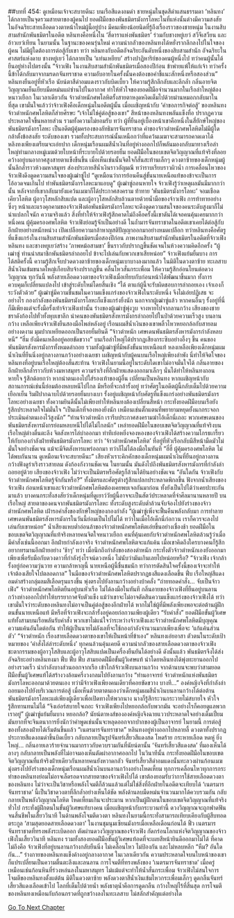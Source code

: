 ##บทที่ 454: ดูเหมือนเจ้าจะสบายดีนะ
บนเรือสีแดงอมดำ
ชายหนุ่มในชุดสีดำแสนธรรมดา ‘หลินทง’ ได้กลายเป็นจุดรวมสายตาของผู้คนไป
ยอดฝีมือของพันธมิตรมังกรโลหะในที่แห่งนั้นต่างมีความสงสัยในอัจฉริยะสายเลือดดวงตาหน้าใหม่ผู้นี้อยู่บ้าง
มีคนเพียงน้อยนิดที่รู้ถึงเรื่องราวของชายหนุ่ม
ในงานสิบสามสำนักพันธมิตรในอดีต หลินทงคือหนึ่งใน ‘สี่ดาราแห่งพันธมิตร’ ร่วมกับชางหยู่เยว่ สวีจีเสวียน และอ้าวเยว่เทียน
ในยามนั้น ในฐานะของคนรุ่นใหม่ ความน่ากลัวของหลินทงได้หยั่งรากลึกลงไปในใจของผู้คน ไม่มีผู้ใดต้องการต่อสู้กับเขา
ทว่า
หลินทงกับอดีตอัจฉริยะอันดับหนึ่งของสิบสามสำนัก อัจฉริยะในศาสตร์แห่งดาบ ชางหยู่เยว่ ได้กลายเป็น ‘แท่นเหยียบ’ สร้างปาฏิหาริย์ของคนผู้หนึ่งไป
ทว่าคนผู้นั้นได้ยืนอยู่ห่างไปตรงนั้น
“จ้าวเฟิง ในงานสิบสามสำนักพันธมิตรเมื่อสองปีก่อน ข้าพ่ายแพ้ให้แก่เจ้า ทว่าครั้งนี้ข้าได้กลับมาจากมรดกจันทราชาด ความอับอายในครั้งนั้นคงต้องขอคำชี้แนะสักหนึ่งหรือสองส่วน”
หลินทงยืนอยู่ที่หัวเรือ นัยน์ตาสีดำอมแดงราวกับบิดเบี้ยว ให้ความรู้สึกลึกลับและลึกล้ำ
กลิ่นอายจิตวิญญาณเย็นเยียบมืดหม่นแผ่ซ่านไปในอากาศ ทำให้หัวใจของยอดฝีมือจำนวนมากในเรือลำใหญ่ต้องหนาวเยือก
ในเวลาเดียวกัน
จ้าวตำหนักศพโลหิตรั้งสายตาหงุดหงิดเต็มไปด้วยม่านหมอกกลับมาในที่สุด เขามั่นใจแล้วว่าจ้าวเฟิงคือเด็กหนุ่มในอดีตผู้นั้น
เมื่อเผชิญหน้ากับ ‘คำขอภารกิจต่อสู้’ ของหลินทง จ้าวตำหนักศพโลหิตก็ส่ายศีรษะ “เจ้าไม่ใช่คู่ต่อสู้ของเขา”
สีหน้าของหลินทงพลันแข็งทื่อ ปรากฏความประหลาดใจขึ้นหลายส่วน รวมทั้งความไม่ยอมรับ
ทว่า
ผู้ที่ยืนอยู่เบื้องหน้าเขาคือหนึ่งในสี่ยักษ์ใหญ่ของพันธมิตรมังกรโลหะ เป็นอดีตผู้คุ้มครองของลัทธิมารจันทราชาด
คำของจ้าวตำหนักศพโลหิตไม่มีผู้ใดกล้าตั้งข้อสงสัย ระดับของเขา รวมทั้งประสบการณ์นั้นเหนือกว่าที่แคว้นเมฆาจะสามารถคาดเดาได้
หลิงทงเพียงเตรียมจะเอ่ยปาก เด็กหนุ่มเรือนผมสีน้ำเงินที่อยู่ห่างออกไปก็พลันมองกลับมาทางเรือลำใหญ่ท่ามกลางหมู่เมฆด้วยใบหน้าที่ระบายไปด้วยรอยยิ้ม
ยอดฝีมือในขอบเขตจิตวิญญาณที่แท้จริงที่ลอยคว้างอยู่บนอากาศสูงสายตาแข็งขืนขึ้น เมื่อเห็นเช่นนั้นจิตใจก็สั่นสะท้านเล็กๆ
ดวงตาซ้ายของเด็กหนุ่มผู้นั้นลึกล้ำราวห้วงมหาสมุทร ส่องประกายสีน้ำเงินราวอัญมณี ทว่าราบเรียบราวผิวน้ำ
การเคลื่อนไหวของจ้าวเฟิงดึงดูดความสนใจของผู้เฒ่าซู่ไป
“ดูเหมือนว่าการย้อนคืนสู่ขั้นนายเหนือแท้ของข้าจะเป็นการโอ้อวดจนเกินไป ทำพันธมิตรมังกรโลหะมาแอบดู”
ผู้เฒ่าซู่ถอนหายใจ
จ้าวเฟิงรู้ว่าเหตุผลมันมีมากกว่านั้น
หลังจากที่เขากลับมายังแคว้นเมฆาก็ได้ประกาศสงคราม ท้าทาย ‘พันธมิตรมังกรโลหะ’
จอมเชือดเคียวโลหิต ผู้อาวุโสหลักสิบแปด และผู้อาวุโสหลักสิบล้วนตายด้วยน้ำมือของจ้าวเฟิง
การท้าทายอย่างซึ่งๆ หน้าและแรงคุกคามของจ้าวเฟิงต่อพันธมิตรมังกรโลหะจะดึงดูดความสนใจของคนระดับสูงมาก็ไม่น่าแปลกใจนัก
ความจริงแล้ว สิ่งที่ทำให้จ้าวเฟิงรู้สึกคาดไม่ถึงคือครั้งนี้เขาดันได้เจอคนคุ้นเคยมากกว่าหนึ่งคน
ผู้คุ้มครองศพโลหิต จ้าวเฟิงย่อมรู้จักเป็นอย่างดี ในถ้ำมารจันทราชาดในอดีตเขาเคยได้ต่อสู้กับอีกฝ่ายอย่างหนักหน่วง เปิดเปลือยความกล้าหาญสติปัญญาออกมาอย่างหมดเปลือก
ทว่าหลินทงคือศัตรูที่แข็งแกร่งในงานสิบสามสำนักพันธมิตรเมื่อสองปีก่อน
ภาพงานสิบสามสำนักพันธมิตรในอดีตที่จ้าวเฟิง หลินทง และชางหยูเยว่สร้าง ‘ภาพหม้อสามขา’ ขึ้นราวกับปรากฏขึ้นชัดเจนในห้วงความคิดอีกครั้ง
“ผู้เฒ่าซู่ ท่านนำสมาชิกพันธมิตรล่าถอยไป ข้าจะไปเล่นกับพวกเขาเสียหน่อย”
จ้าวเฟิงแย้มยิ้มบาง
การได้สติครั้งนี้ ความรู้สึกเจ็บปวดดวงตาซ้ายของเด็กหนุ่มเบาบางลงมากแล้ว
ในมิติในดวงตาซ้าย ทะเลสาบสีน้ำเงินเข้มขนาดใหญ่เกือบสิบจ้างปรากฏขึ้น คลื่นไหวสั่นกระเพื่อม ให้ความรู้สึกอ่อนโยนต่อดวงวิญญาณ
ทุกวันนี้ พลังสายเลือดดวงตาของจ้าวเฟิงเมื่อเทียบกับก่อนหน้าได้พัฒนาขึ้นมาก ทั้งการควบคุมก็เปลี่ยนแปลงไป เข้าสู่ระดับใหม่โดยสิ้นเชิง
“ได้ ตาแก่ผู้นี้จะรับผิดชอบการล่าถอยเอง เจ้าเองก็ระวังตัวด้วย”
ผู้เฒ่าซู่มีความชื่นชมในความแข็งแกร่งของจ้าวเฟิงในระดับหนึ่ง จึงไม่เอ่ยปฏิเสธ
จะอย่างไร กองกำลังของพันธมิตรมังกรโลหะก็แข็งแกร่งยิ่งนัก นอกจากผู้เฒ่าซู่แล้ว หากคนอื่นๆ รั้งอยู่ที่นี่ก็มีเพียงแต่จะรั้งมือรั้งเท้าจ้าวเฟิงเท่านั้น
ร่างของผู้เฒ่าซู่พุ่งวูบ จางหายไปจากลานกว้าง เสียงของชายชราดังก้องไปทั่วทั้งหุบเขาลึก นำคนของพันธมิตรสังหารมังกรล่าถอยไปในป่าด้วยความเร็วสูง
บนลานกว้าง
เหลือเพียงจ้าวเฟิงยืนสองมือไพล่หลังอยู่ เรือนผมสีน้ำเงินของเขาพลิ้วไหวหยอกล้อกับสายลมอย่างงดงาม มุมปากเหยียดออกเป็นรอยยิ้มยินดี
“จ้าวตำหนัก เศษเดนพันธมิตรสังหารมังกรกำลังหลบหนี”
“ฮึ่ม ยังมีคนเหลืออยู่คอยขัดขวาง”
บนเรือลำใหญ่ได้ปรากฏเสียงกระซิบอย่างอึ้งๆ ขึ้น
คนของพันธมิตรสังหารมังกรทั้งหมดล่าถอย รวมทั้งผู้เฒ่าซู่ที่มีพลังขั้นนายเหนือแท้
หลงเหลือเพียงเด็กหนุ่มผมน้ำเงินที่ยืนนิ่งอยู่กลางลานกว้างอย่างเฉยชา เผชิญหน้ากับผู้คนบนเรือใหญ่เพียงลำพัง
นี่ทำให้จิตใจของหลินทงที่อยู่บนเรือใหญ่ต้องสั่นสะท้าน
จ้าวเฟิงในยามนี้อยู่ในระดับใดเขาไม่อาจมั่นใจได้ กลิ่นอายของอีกฝ่ายลึกล้ำราวกับห้วงมหาสมุทร
ความร่าเริงที่อีกฝ่ายแสดงออกมาเล็กๆ นั่นได้ทำให้หลินทงถอนหายใจ รู้สึกด้อยกว่า
หากนำตนเองไปใส่รองเท้าของผู้อื่น เปลี่ยนเป็นหลินทง หากเผชิญหน้ากับสถานการณ์เช่นนี้ย่อมต้องหลบหนีไปไกล มีหรือที่จะกล้ารั้งอยู่
ทว่าศัตรูในอดีตผู้นี้กลับเต็มไปด้วยความเยือกเย็น ริมฝีปากฉาบไปด้วยรอยยิ้มบางเบา รั้งอยู่เผชิญหน้ากับศัตรูที่แข็งแกร่งอย่างพันธมิตรมังกรโลหะอย่างเฉยชา
ทั้งความยินดีนั้นไม่เพียงทำให้หลินทงต้องเปลี่ยนสีหน้า กระทั่งยอดฝีมือบนเรือยังรู้สึกประหลาดใจไม่มั่นใจ
“เป็นเด็กที่จองหองยิ่งนัก เหมือนเช่นตั๊กแตนที่พยายามหยุดยั้งนกกระจอก ประเมินค่าตนเองไว้สูงนัก”
“ท่านจ้าวตำหนัก เรารีบประกาศสงครามฆ่าไอ้เด็กนี่เถอะ พวกเศษเดนของพันธมิตรสังหารมังกรย่อมหลบหนีไปได้ไม่ไกลนัก”
เหล่ายอดฝีมือในขอบเขตจิตวิญญาณที่แท้จริงบนเรือใหญ่ต่างตื่นตะลึง จิตสังหารไล่บ่าออกมา
ท่าทีเย่อหยิ่งจองหองของจ้าวเฟิงได้สร้างความโกรธเกรี้ยวให้กับกองกำลังฝ่ายพันธมิตรมังกรโลหะ
ทว่า
‘จ้าวตำหนักศพโลหิต’ ที่อยู่ที่หัวเรือกลับมีสีหน้ามืดมัวไม่มั่นใจอย่างชัดเจน แม้จะมีจิตสังหารแพร่ออกมา ทว่าก็ไม่ได้ลงมือในทันที
“ฮี่ฮี่ ผู้คุ้มครองศพโลหิต ไม่ได้พบกันนาน ดูเหมือนเจ้าจะสบายดีนะ”
เสียงหัวเราะคิกคักของเด็กหนุ่มผมน้ำเงินที่ยืนอยู่กลางลานกว้างฟังดูร่าเริงราวสายลม ดังก้องกังวานชัดเจน
ในยามนั้น
มันดังไปถึงพันธมิตรสังหารมังกรที่กำลังล่าถอยอยู่ด้วย
เสียงของจ้าวเฟิง ไม่ว่าจะเป็นมิตรหรือศัตรูก็ล้วนได้ยินอย่างชัดเจน
“อันใดกัน จ้าวเฟิงกับจ้าวตำหนักศพโลหิตรู้จักกันหรือ?”
ทั้งมิตรและศัตรูต่างรู้สึกแปลกประหลาดพิกลขึ้น
ฟังจากน้ำเสียงของจ้าวเฟิง ก่อนหน้าเขาและจ้าวตำหนักศพโลหิตต้องเคยพบเจอกันมาก่อน ทั้งยังเป็นไปได้ว่าเคยปะทะกันมาแล้ว
บางคนกระทั่งสงสัยว่าเด็กหนุ่มที่ดูเยาว์วัยผู้นี้อาจจะเป็นสัตว์ประหลาดที่จำศีลมานานหลายปี
บนเรือใหญ่
สายตาของคนจากพันธมิตรมังกรโลหะ ทั้งระดับสูงระดับต่ำล้วนจับจ้องไปยังร่างของจ้าวตำหนักศพโลหิต เฝ้ารอคำสั่งของยักษ์ใหญ่ของกองกำลัง
“ผู้เฒ่าซู่เพิ่งจะฟื้นคืนพลังกลับมา การทำลายเศษเดนพันธมิตรสังหารมังกรในวันนี้ย่อมเป็นไปไม่ได้ ทว่าในเมื่อไอ้เด็กนี่ก่อกวน เราก็ควรจะลงไปเล่นกับเขาหน่อย”
น้ำเสียงแหบต่ำอ่อนล้าของจ้าวตำหนักศพโลหิตเอ่ยขึ้นอย่างเชื่องช้า
ยอดฝีมือในขอบเขตจิตวิญญาณที่แท้จริงหลายคนจิตใจหนาวเยือก
คนที่คุ้นเคยกับจ้าวตำหนักศพโลหิตล้วนรู้ว่าเมื่อมีคำสั่งเช่นนี้ออกมา อีกฝ่ายกำลังเอาจริง
จ้าวตำหนักศพโลหิตจะแก้แค้น
เมื่อเขาคิดถึงใครบางคนก็รู้สึกอยากทรมานอีกฝ่ายอย่าง ‘ช้าๆ’
ทว่า
เมื่อนึกถึงกำลังของสองตำหนัก กระทั่งตัวจ้าวตำหนักเองยังออกมาเพียงเพื่อรับมือกับดวงดาวที่กำลังรุ่งโรจน์ดวงหนึ่ง ไม่นับว่ามันเกินเลยไปหน่อยหรือ?
“จ้าวเฟิง เจ้ากล้ารั้งอยู่ก่อความวุ่นวาย ความกล้าหาญนี้ นายเหนือผู้นี้ชื่นชมนัก ทว่าการตัดสินใจครั้งนี้ของเจ้าจะทำให้เจ้าต้องเสียใจไปตลอดกาล”
ในมือของจ้าวตำหนักศพโลหิตปรากฏธงสีแดงเลือดขึ้น
ฟึ่บ
เรือใหญ่สีแดงอมดำสร้างกลุ่มลมสีเลือดรุนแรงขึ้น พุ่งตรงไปยังลานกว้างอย่างบ้าคลั่ง
“ถ่ายทอดคำสั่ง... จับเป็นจ้าวเฟิง”
จ้าวตำหนักศพโลหิตยืนอยู่บนหัวเรือ ไม่ได้ลงมือในทันที
กลิ่นอายของจ้าวเฟิงที่ยืนอยู่บนลานกว้างห่างออกไปทำให้บรรยากาศจับตัวแข็ง
แม้ว่าเขาจะไม่อาจตัดสินความแข็งแกร่งของจ้าวเฟิงได้ ทว่าเขามั่นใจว่าระดับของหลินทงไม่อาจเป็นคู่ต่อสู้ของอีกฝ่ายได้
หากไม่ใช่ผู้ที่มีพลังเพียงพอจะต่อต้านผู้ฝึกตนขั้นนายเหนือแท้ มีหรือที่จ้าวเฟิงจะกล้ารั้งอยู่คอยก่อกวนเพียงผู้เดียว
“รับคำสั่ง”
ยอดฝีมือขั้นผู้วิเศษแท้ทั้งสามบนเรือพลันรับคำสั่ง
พวกเขาไม่แน่ใจว่าระหว่างจ้าวเฟิงและจ้าวตำหนักศพโลหิตมีบุญคุณความแค้นอันใดต่อกัน ทำให้ผู้เป็นนายไม่ลังเลที่จะใช้กองกำลังจำนวนมากเพียงเพื่อจะ ‘แก้แค้นส่วนตัว’
“จ้าวตำหนัก เรื่องสายเลือดดวงตาของเขาให้เป็นหน้าที่ข้าเอง”
หลินทงเอ่ยอาสา
ตัวตนในระดับเป้าหมายของ ‘คำสั่งไล่ล่าระดับหนึ่ง’ ทุกคนล้วนคุ้นเคยดี
ความน่ากลัวของสายเลือดดวงตาของจ้าวเฟิง ชะตากรรมของผู้อาวุโสสิบและผู้อาวุโสสิบแปดเป็นเครื่องยืนยันได้อย่างดี
ดังนั้นแล้ว พันธมิตรจึงได้ส่งอัจฉริยะอย่างหลินทงมา
ฟึ่บ ฟึ่บ ฟึ่บ
สามยอดฝีมือขั้นผู้วิเศษแท้ นำโดยหลินทงได้พุ่งทะยานออกไปอย่างรวดเร็ว นำกำลังบางส่วนออกจากเรือ เข้าใกล้จ้าวเฟิงบนลานกว้าง
จากด้านบนจะพบว่าสามยอดฝีมือขั้นผู้วิเศษแท้ได้สร้างวงล้อมครึ่งวงกลมไปยังลานกว้าง
“ท่านอาจารย์ จ้าวตำหนักแห่งพันธมิตรมังกรโลหะออกมาด้วยตนเอง ทว่ามีจ้าวเฟิงเพียงคนเดียวที่คอยขัดขวาง บางที...”
องค์หญิงจิงที่กำลังล่าถอยมองไปยังบริเวณการต่อสู้
เมื่อเห็นด้วยตาตนเองว่าเด็กหนุ่มผมสีน้ำเงินบนลานกว้างได้ต่อต้านพันธมิตรมังกรโลหะแต่เพียงผู้เดียวเพื่อเปิดทางให้พวกนาง นางก็รู้สึกระวนกระวายไม่สบายใจ หัวใจรู้สึกทานทนไม่ได้
“จิงเอ๋อร์สบายใจเถอะ จ้าวเฟิงเพียงไปหยอกล้อกับพวกมัน จะอย่างไรก็คอยดูแลพวกเราอยู่”
ผู้เฒ่าซู่แย้มยิ้มบาง
หยอกล้อ?
นัยน์ตาหงส์ขององค์หญิงจิงฉายแววประหลาดใจอย่างเต็มเปี่ยม มันยากที่จะจินตนาการยิ่งนักว่าคำพูดเช่นนั้นจะหลุดออกจากปากของผู้เป็นอาจารย์
ในยามนี้
การต่อสู้ของทั้งสองฝ่ายได้เริ่มต้นขึ้นแล้ว
“เนตรมารจันทราชาด”
หลินทงอยู่ห่างออกไปหลายลี้ ดวงตาทั้งปรากฏประกายสีแดงอมดำขึ้นบิดเบี้ยว กลับกลายเป็นรูปจันทร์เสี้ยวสีแดงสด
โหดร้าย กระหายเลือด หดหู่ ยิ่งใหญ่... กลิ่นอายเลวร้ายจำนวนมากราวกับควบรวมกันที่นัยน์ตานั้น ‘จันทร์เสี้ยวสีแดงสด’ ที่มองเห็นได้ลางๆ กลับกลายเป็นพลังที่ไม่อาจมองเห็นตัดผ่าอากาศออกไป
ในวินาทีนั้น กระทั่งยอดฝีมือในขอบเขตจิตวิญญาณที่แท้จริงฝ่ายเดียวกันหลายคนยังหวาดกลัว
จันทร์เสี้ยวสีดำอมแดงนั้นทะลวงผ่านก้อนเมฆ มุ่งตรงไปยังร่างของเด็กหนุ่มเรือนผมสีน้ำเงินบนลานกว้างอย่างโหดเหี้ยม
ทุกการเคลื่อนไหวทุกการกระทำของหลินทงย่อมไม่อาจเล็ดรอดจากสายตาของจ้าวเฟิงไปได้
เขาต้องยอมรับว่าการใช้สายเลือดดวงตาของหลินทง ไม่ว่าจะเป็นวิชาหรือพลังโจมตีก็ล้วนแล้วแต่ไม่ใช่สิ่งที่อีกฝ่ายในอดีตจะเทียบได้
‘เนตรมารจันทราชาด’ นี้เป็นวิชาดวงตาที่ลึกล้ำอย่างเห็นได้ชัด พลังด้านลบมืดหม่นจำนวนมากได้ควบรวมกัน กลับกลายเป็นพลังวิญญาณโลหิต โหดเหี้ยมเกินจะประมาน
หากเป็นผู้ฝึกตนในขอบเขตจิตวิญญาณที่แท้จริงทั่วไป กระทั่งผู้ฝึกตนในขั้นผู้วิเศษแท้บางคน เมื่อเผชิญหน้ากับกระบวนท่านี้ ดวงวิญญาณจะถูกฟาดฟันจนสิ้นชีพในเสี้ยววินาที
ในด้านพลังโจมตีดวงตา หลินทงในยามนี้กระทั่งสามารถเทียบเคียงกับผู้สืบทอดตระกูล ‘สามสุดยอดสายเลือดดวงตา’ ในงานชุมนุมเซียนมังกรเมื่อเหลือเดือนก่อนได้
ฟิ้ว
เนตรมารจันทราชาดที่ทรงพลังระเบิดออก ตัดผ่านดวงวิญญาณของจ้าวเฟิง กัดกร่อนโลกแห่งจิตวิญญาณของจ้าวเฟิงในเสี้ยววินาที
หลินทง รวมทั้งสองยอดฝีมือขั้นผู้วิเศษแท้อดที่จะเผยสีหน้ายินดีออกมาไม่ได้
ที่คาดไม่ถึงคือ จ้าวเฟิงที่อยู่บนลานกว้างกลับยืนนิ่ง ไม่เคลื่อนไหว ไม่ป้องกัน และไม่หลบหลีก
“หืม? อันใดกัน...”
ร่างกายของหลินทงแข็งค้างอยู่กลางอากาศ
ในเวลาเดียวกัน ความประหลาดใจบนใบหน้าของเขาก็แปรเปลี่ยนเป็นความตื่นตะลึงและลนลาน
การโจมตีที่ทรงพลังของ ‘เนตรมารจันทราชาด’ เมื่อครู่เหมือนเช่นก้อนหินที่ร่วงหล่นลงในมหาสมุทร ไม่แม้แต่จะทำให้น้ำสั่นกระเพื่อม
จ้าวเฟิงไม่สนใจการโจมตีของหลินทงตั้งแต่ต้น
มิติในดวงตาซ้าย
พลังดวงตาสีน้ำเงินเข้มไหวกระเพื่อมเล็กๆ ดูดกลืนจันทร์เสี้ยวสีแดงเลือดเข้าไป
โลกที่เต็มไปด้วยน้ำ
พลังธาตุน้ำคือการดูดกลืน กว้างใหญ่ไร้ที่สิ้นสุด
การโจมตีของหลินทงเหมือนกับก้อนกรวดที่ถูกขว้างลงในทะเลสาบ ไม่สลักสำคัญแต่อย่างใด


[Go To Next Chapter]( ./14.md)